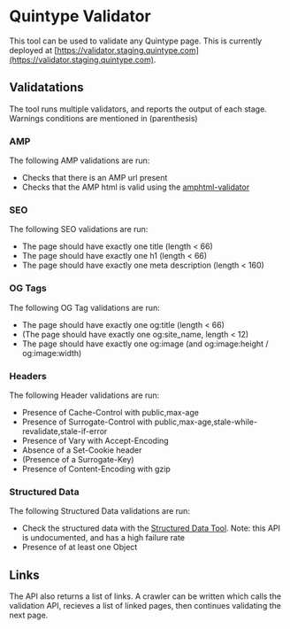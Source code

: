 # Quintype Validator

This tool can be used to validate any Quintype page. This is currently deployed at [https://validator.staging.quintype.com](https://validator.staging.quintype.com).

## Validatations

The tool runs multiple validators, and reports the output of each stage. Warnings conditions are mentioned in (parenthesis)

### AMP

The following AMP validations are run:
* Checks that there is an AMP url present
* Checks that the AMP html is valid using the [amphtml-validator](https://www.npmjs.com/package/amphtml-validator)

### SEO

The following SEO validations are run:
* The page should have exactly one title (length < 66)
* The page should have exactly one h1 (length < 66)
* The page should have exactly one meta description (length < 160)

### OG Tags

The following OG Tag validations are run:
* The page should have exactly one og:title (length < 66)
* (The page should have exactly one og:site_name, length < 12)
* The page should have exactly one og:image (and og:image:height / og:image:width)

### Headers

The following Header validations are run:
* Presence of Cache-Control with public,max-age
* Presence of Surrogate-Control with public,max-age,stale-while-revalidate,stale-if-error
* Presence of Vary with Accept-Encoding
* Absence of a Set-Cookie header
* (Presence of a Surrogate-Key)
* Presence of Content-Encoding with gzip

### Structured Data

The following Structured Data validations are run:
* Check the structured data with the [Structured Data Tool](https://search.google.com/structured-data/testing-tool). Note: this API is undocumented, and has a high failure rate
* Presence of at least one Object

## Links

The API also returns a list of links. A crawler can be written which calls the validation API, recieves a list of linked pages, then continues validating the next page.
